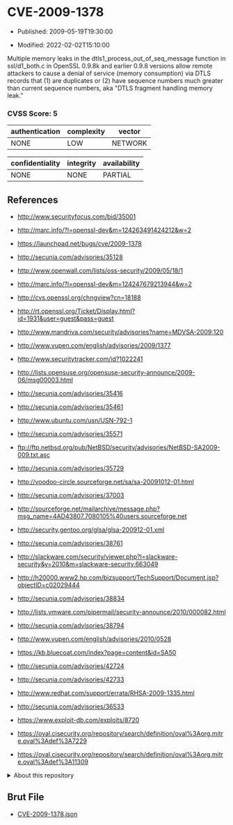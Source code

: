 # CVE-2009-1378

- Published: 2009-05-19T19:30:00

- Modified: 2022-02-02T15:10:00

Multiple memory leaks in the dtls1_process_out_of_seq_message function in ssl/d1_both.c in OpenSSL 0.9.8k and earlier 0.9.8 versions allow remote attackers to cause a denial of service (memory consumption) via DTLS records that (1) are duplicates or (2) have sequence numbers much greater than current sequence numbers, aka "DTLS fragment handling memory leak."

### CVSS Score: **5**

| authentication | complexity | vector |
| --- | --- | --- |
| NONE | LOW | NETWORK |

| confidentiality | integrity | availability |
| --- | --- | --- |
| NONE | NONE | PARTIAL |

## References

* http://www.securityfocus.com/bid/35001

* http://marc.info/?l=openssl-dev&m=124263491424212&w=2

* https://launchpad.net/bugs/cve/2009-1378

* http://secunia.com/advisories/35128

* http://www.openwall.com/lists/oss-security/2009/05/18/1

* http://marc.info/?l=openssl-dev&m=124247679213944&w=2

* http://cvs.openssl.org/chngview?cn=18188

* http://rt.openssl.org/Ticket/Display.html?id=1931&user=guest&pass=guest

* http://www.mandriva.com/security/advisories?name=MDVSA-2009:120

* http://www.vupen.com/english/advisories/2009/1377

* http://www.securitytracker.com/id?1022241

* http://lists.opensuse.org/opensuse-security-announce/2009-06/msg00003.html

* http://secunia.com/advisories/35416

* http://secunia.com/advisories/35461

* http://www.ubuntu.com/usn/USN-792-1

* http://secunia.com/advisories/35571

* ftp://ftp.netbsd.org/pub/NetBSD/security/advisories/NetBSD-SA2009-009.txt.asc

* http://secunia.com/advisories/35729

* http://voodoo-circle.sourceforge.net/sa/sa-20091012-01.html

* http://secunia.com/advisories/37003

* http://sourceforge.net/mailarchive/message.php?msg_name=4AD43807.7080105%40users.sourceforge.net

* http://security.gentoo.org/glsa/glsa-200912-01.xml

* http://secunia.com/advisories/38761

* http://slackware.com/security/viewer.php?l=slackware-security&y=2010&m=slackware-security.663049

* http://h20000.www2.hp.com/bizsupport/TechSupport/Document.jsp?objectID=c02029444

* http://secunia.com/advisories/38834

* http://lists.vmware.com/pipermail/security-announce/2010/000082.html

* http://secunia.com/advisories/38794

* http://www.vupen.com/english/advisories/2010/0528

* https://kb.bluecoat.com/index?page=content&id=SA50

* http://secunia.com/advisories/42724

* http://secunia.com/advisories/42733

* http://www.redhat.com/support/errata/RHSA-2009-1335.html

* http://secunia.com/advisories/36533

* https://www.exploit-db.com/exploits/8720

* https://oval.cisecurity.org/repository/search/definition/oval%3Aorg.mitre.oval%3Adef%3A7229

* https://oval.cisecurity.org/repository/search/definition/oval%3Aorg.mitre.oval%3Adef%3A11309

<details>
<summary>About this repository</summary> 

  This repository is part of the project [Live Hack CVE](https://github.com/Live-Hack-CVE). Main website can be found [www.live-hack.org](https://www.live-hack.org) 
  
  Made by [Sn0wAlice](https://github.com/Sn0wAlice) for the people that care about security and need to have a feed of the latest CVEs. Hope you enjoy it, don't forget to star the repo and follow me on [Twitter](https://twitter.com/Sn0wAlice) and [Github](https://github.com/Sn0wAlice). And that is my [personnal website](https://www.alice-snow.me/)

  - [Home Page](https://github.com/Live-Hack-CVE)
  - [Framework](https://github.com/Live-Hack-CVE/cve-framework)
  - [CVE database](https://github.com/Live-Hack-CVE/full_database)
  - [Changelog](https://github.com/Live-Hack-CVE/Changelog)
</details>

## Brut File

* [CVE-2009-1378.json](https://raw.githubusercontent.com/Live-Hack-CVE/full_database/main/cves/2009/CVE-2009-1378.json)

